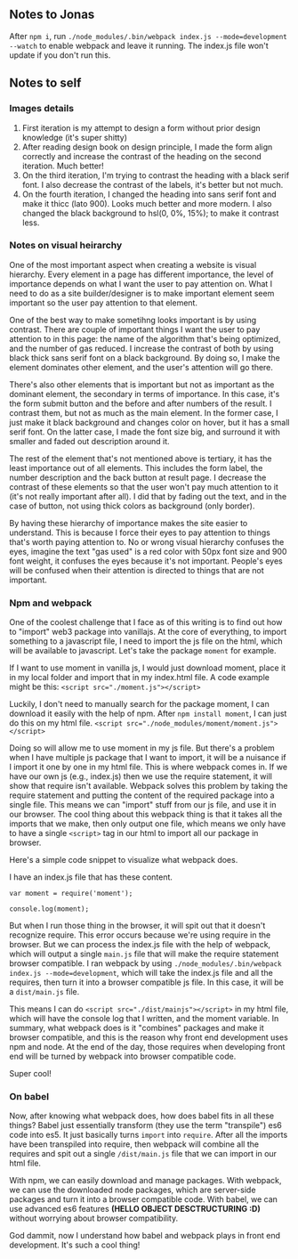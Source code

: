 ## Notes to Jonas
After `npm i`, run `./node_modules/.bin/webpack index.js --mode=development --watch` to enable webpack and leave it running. The index.js file won't update if you don't run this.

## Notes to self
### Images details
1. First iteration is my attempt to design a form without prior design knowledge (it's super shitty)
2. After reading design book on design principle, I made the form align correctly and increase the contrast of the heading on the second iteration. Much better!
3. On the third iteration, I'm trying to contrast the heading with a black serif font. I also decrease the contrast of the labels, it's better but not much.
4. On the fourth iteration, I changed the heading into sans serif font and make it thicc (lato 900). Looks much better and more modern. I also changed the black background to hsl(0, 0%, 15%); to make it contrast less.

### Notes on visual heirarchy
One of the most important aspect when creating a website is visual hierarchy. Every element in a page has different importance, the level of importance depends on what I want the user to pay attention on. What I need to do as a site builder/designer is to make important element seem important so the user pay attention to that element.

One of the best way to make sometihng looks important is by using contrast. There are couple of important things I want the user to pay attention to in this page: the name of the algorithm that's being optimized, and the number of gas reduced. I increase the contrast of both by using black thick sans serif font on a black background. By doing so, I make the element dominates other element, and the user's attention will go there.

There's also other elements that is important but not as important as the dominant element, the secondary in terms of importance. In this case, it's the form submit button and the before and after numbers of the result. I contrast them, but not as much as the main element. In the former case, I just make it black background and changes color on hover, but it has a small serif font. On the latter case, I made the font size big, and surround it with smaller and faded out description around it.

The rest of the element that's not mentioned above is tertiary, it has the least importance out of all elements. This includes the form label, the number description and the back button at result page. I decrease the contrast of these elements so that the user won't pay much attention to it (it's not really important after all). I did that by fading out the text, and in the case of button, not using thick colors as background (only border).

By having these hierarchy of importance makes the site easier to understand. This is because I force their eyes to pay attention to things that's worth paying attention to. No or wrong visual hierarchy confuses the eyes, imagine the text "gas used" is a red color with 50px font size and 900 font weight, it confuses the eyes because it's not important. People's eyes will be confused when their attention is directed to things that are not important.

### Npm and webpack
One of the coolest challenge that I face as of this writing is to find out how to "import" web3 package into vanillajs. At the core of everything, to import something to a javascript file, I need to import the js file on the html, which will be available to javascript. Let's take the package `moment` for example.

If I want to use moment in vanilla js, I would just download moment, place it in my local folder and import that in my index.html file. A code example might be this:
`<script src="./moment.js"></script>`

Luckily, I don't need to manually search for the package moment, I can download it easily with the help of npm. After `npm install moment`, I can just do this on my html file.
`<script src="./node_modules/moment/moment.js"></script>`

Doing so will allow me to use moment in my js file. But there's a problem when I have multiple js package that I want to import, it will be a nuisance if I import it one by one in my html file. This is where webpack comes in. If we have our own js (e.g., index.js) then we use the require statement, it will show that require isn't available. Webpack solves this problem by taking the require statement and putting the content of the required package into a single file. This means we can "import" stuff from our js file, and use it in our browser. The cool thing about this webpack thing is that it takes all the imports that we make, then only output one file, which means we only have to have a single `<script>` tag in our html to import all our package in browser. 

Here's a simple code snippet to visualize what webpack does.

I have an index.js file that has these content.
```
var moment = require('moment');

console.log(moment);
```

But when I run those thing in the browser, it will spit out that it doesn't recognize require. This error occurs because we're using require in the browser. But we can process the index.js file with the help of webpack, which will output a single `main.js` file that will make the require statement browser compatible. I ran webpack by using `./node_modules/.bin/webpack index.js --mode=development`, which will take the index.js file and all the requires, then turn it into a browser compatible js file. In this case, it will be a `dist/main.js` file.

This means I can do
`<script src="./dist/mainjs"></script>` in my html file, which will have the console log that I written, and the moment variable. In summary, what webpack does is it "combines" packages and make it browser compatible, and this is the reason why front end development uses npm and node. At the end of the day, those requires when developing front end will be turned by webpack into browser compatible code.

Super cool!

### On babel
Now, after knowing what webpack does, how does babel fits in all these things? Babel just essentially transform (they use the term "transpile") es6 code into es5. It just basically turns `import` into `require`. After all the imports have been transpiled into require, then webpack will combine all the requires and spit out a single `/dist/main.js` file that we can import in our html file.

With npm, we can easily download and manage packages. With webpack, we can use the downloaded node packages, which are server-side packages and turn it into a browser compatible code. With babel, we can use advanced es6 features **(HELLO OBJECT DESCTRUCTURING :D)** without worrying about browser compatibility.

God dammit, now I understand how babel and webpack plays in front end development. It's such a cool thing!